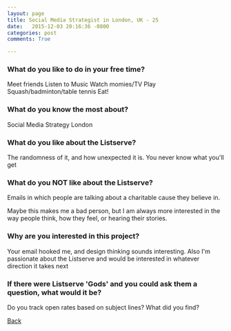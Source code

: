 ```yaml
---
layout: page
title: Social Media Strategist in London, UK - 25
date:   2015-12-03 20:16:36 -0800
categories: post
comments: True

---
```


### What do you like to do in your free time?
<p>Meet friends
Listen to Music
Watch momies/TV
Play Squash/badminton/table tennis
Eat!</p>

### What do you know the most about?
<p>Social Media Strategy
London</p>

### What do you like about the Listserve?
<p>The randomness of it, and how unexpected it is. You never know what you'll get</p>

### What do you NOT like about the Listserve?
<p>Emails in which people are talking about a charitable cause they believe in.

Maybe this makes me a bad person, but I am always more interested in the way people think, how they feel, or hearing their stories.</p>

### Why are you interested in this project?
<p>Your email hooked me, and design thinking sounds interesting. Also I'm passionate about the Listserve and would be interested in whatever direction it takes next</p>

### If there were Listserve 'Gods' and you could ask them a question, what would it be?
<p>Do you track open rates based on subject lines? What did you find?</p>

[Back][1]

[1]: /responders/all